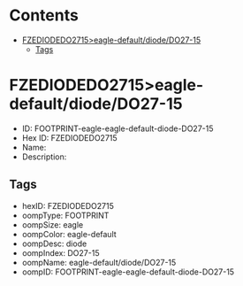 



Contents
========

* [FZEDIODEDO2715>eagle-default/diode/DO27-15](#fzediodedo2715eagle-defaultdiodedo27-15)
	* [Tags](#tags)

# FZEDIODEDO2715>eagle-default/diode/DO27-15

- ID: FOOTPRINT-eagle-eagle-default-diode-DO27-15
- Hex ID: FZEDIODEDO2715
- Name: 
- Description: 

## Tags

- hexID: FZEDIODEDO2715
- oompType: FOOTPRINT
- oompSize: eagle
- oompColor: eagle-default
- oompDesc: diode
- oompIndex: DO27-15
- oompName: eagle-default/diode/DO27-15
- oompID: FOOTPRINT-eagle-eagle-default-diode-DO27-15
